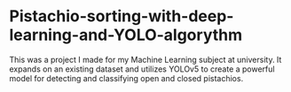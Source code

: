 # Pistachio-sorting-with-deep-learning-and-YOLO-algorythm
This was a project I made for my Machine Learning subject at university. It expands on an existing dataset and utilizes YOLOv5 to create a powerful model for detecting and classifying open and closed pistachios.
